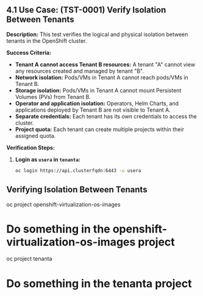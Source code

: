 ## 4.1 Use Case: (TST-0001) Verify Isolation Between Tenants

**Description:** This test verifies the logical and physical isolation between tenants in the OpenShift cluster.

**Success Criteria:**

* **Tenant A cannot access Tenant B resources:** A tenant "A" cannot view any resources created and managed by tenant "B".
* **Network isolation:** Pods/VMs in Tenant A cannot reach pods/VMs in Tenant B.
* **Storage isolation:** Pods/VMs in Tenant A cannot mount Persistent Volumes (PVs) from Tenant B.
* **Operator and application isolation:** Operators, Helm Charts, and applications deployed by Tenant B are not visible to Tenant A.
* **Separate credentials:** Each tenant has its own credentials to access the cluster.
* **Project quota:** Each tenant can create multiple projects within their assigned quota.

**Verification Steps:**

1. **Login as `usera` in `tenanta`:**
   ```bash
   oc login https://api.clusterfqdn:6443 -u usera

## Verifying Isolation Between Tenants

oc project openshift-virtualization-os-images 

# Do something in the openshift-virtualization-os-images project

oc project tenanta

# Do something in the tenanta project
